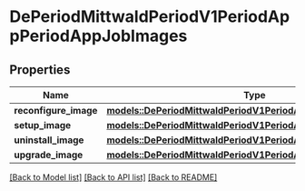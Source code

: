 # DePeriodMittwaldPeriodV1PeriodAppPeriodAppJobImages

## Properties

Name | Type | Description | Notes
------------ | ------------- | ------------- | -------------
**reconfigure_image** | [**models::DePeriodMittwaldPeriodV1PeriodAppPeriodAppJobImage**](de.mittwald.v1.app.AppJobImage.md) |  | 
**setup_image** | [**models::DePeriodMittwaldPeriodV1PeriodAppPeriodAppJobImage**](de.mittwald.v1.app.AppJobImage.md) |  | 
**uninstall_image** | [**models::DePeriodMittwaldPeriodV1PeriodAppPeriodAppJobImage**](de.mittwald.v1.app.AppJobImage.md) |  | 
**upgrade_image** | [**models::DePeriodMittwaldPeriodV1PeriodAppPeriodAppJobImage**](de.mittwald.v1.app.AppJobImage.md) |  | 

[[Back to Model list]](../README.md#documentation-for-models) [[Back to API list]](../README.md#documentation-for-api-endpoints) [[Back to README]](../README.md)


